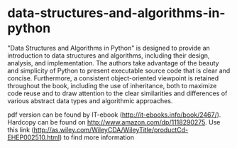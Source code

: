 data-structures-and-algorithms-in-python
========================================

"Data Structures and Algorithms in Python" is designed to provide an introduction to data structures and algorithms, including their design, analysis, and implementation. The authors take advantage of the beauty and simplicity of Python to present executable source code that is clear and concise. Furthermore, a consistent object-oriented viewpoint is retained throughout the book, including the use of inheritance, both to maximize code reuse and to draw attention to the clear similarities and differences of various abstract data types and algorithmic approaches.

pdf version can be found by IT-ebook (http://it-ebooks.info/book/2467/). Hardcopy can be found on http://www.amazon.com/dp/1118290275. Use this link (http://as.wiley.com/WileyCDA/WileyTitle/productCd-EHEP002510.html) to find more information

